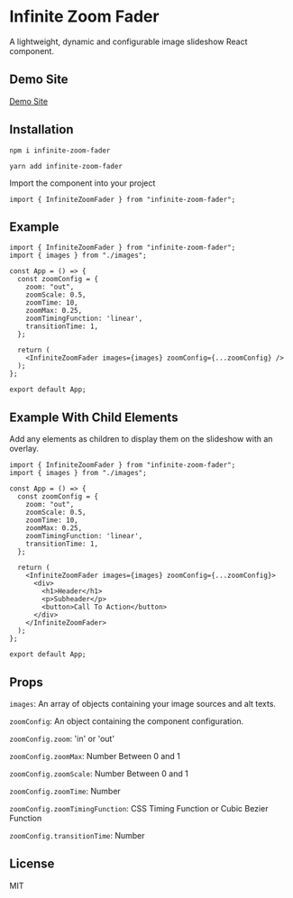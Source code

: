 # Infinite Zoom Fader

A lightweight, dynamic and configurable image slideshow React component.

## Demo Site

[Demo Site](https://scintillating-malasada-3227fb.netlify.app/)

## Installation

`npm i infinite-zoom-fader`

`yarn add infinite-zoom-fader`

Import the component into your project

`import { InfiniteZoomFader } from "infinite-zoom-fader";`

## Example

```
import { InfiniteZoomFader } from "infinite-zoom-fader";
import { images } from "./images";

const App = () => {
  const zoomConfig = {
    zoom: "out",
    zoomScale: 0.5,
    zoomTime: 10,
    zoomMax: 0.25,
    zoomTimingFunction: 'linear',
    transitionTime: 1,
  };

  return (
    <InfiniteZoomFader images={images} zoomConfig={...zoomConfig} />
  );
};

export default App;
```

## Example With Child Elements

Add any elements as children to display them on the slideshow with an overlay.

```
import { InfiniteZoomFader } from "infinite-zoom-fader";
import { images } from "./images";

const App = () => {
  const zoomConfig = {
    zoom: "out",
    zoomScale: 0.5,
    zoomTime: 10,
    zoomMax: 0.25,
    zoomTimingFunction: 'linear',
    transitionTime: 1,
  };

  return (
    <InfiniteZoomFader images={images} zoomConfig={...zoomConfig}>
      <div>
        <h1>Header</h1>
        <p>Subheader</p>
        <button>Call To Action</button>
      </div>
    </InfiniteZoomFader>
  );
};

export default App;
```

## Props

`images`: An array of objects containing your image sources and alt texts.

`zoomConfig`: An object containing the component configuration.

`zoomConfig.zoom`: 'in' or 'out'

`zoomConfig.zoomMax`: Number Between 0 and 1

`zoomConfig.zoomScale`: Number Between 0 and 1

`zoomConfig.zoomTime`: Number

`zoomConfig.zoomTimingFunction`: CSS Timing Function or Cubic Bezier Function

`zoomConfig.transitionTime`: Number

## License

MIT
